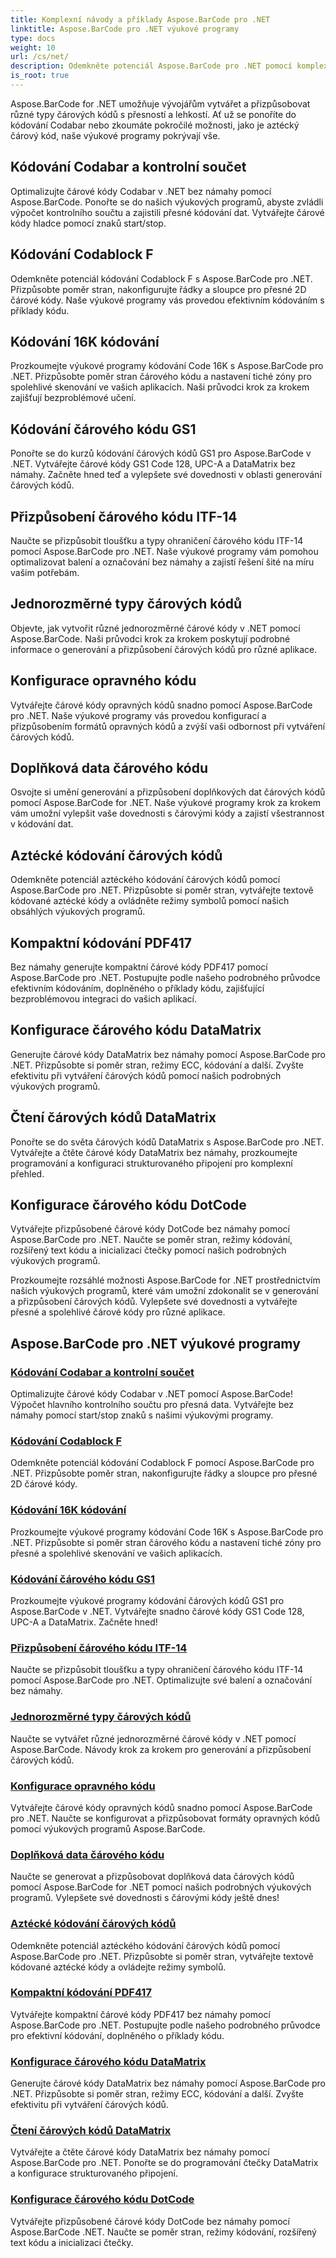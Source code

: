 ```yaml
---
title: Komplexní návody a příklady Aspose.BarCode pro .NET
linktitle: Aspose.BarCode pro .NET výukové programy
type: docs
weight: 10
url: /cs/net/
description: Odemkněte potenciál Aspose.BarCode pro .NET pomocí komplexních výukových programů! Ovládněte kódování Codabar, přizpůsobte si Codablock F, prozkoumejte Code 16K a další.
is_root: true
---
```



Aspose.BarCode for .NET umožňuje vývojářům vytvářet a přizpůsobovat různé typy čárových kódů s přesností a lehkostí. Ať už se ponoříte do kódování Codabar nebo zkoumáte pokročilé možnosti, jako je aztécký čárový kód, naše výukové programy pokrývají vše.

## Kódování Codabar a kontrolní součet

Optimalizujte čárové kódy Codabar v .NET bez námahy pomocí Aspose.BarCode. Ponořte se do našich výukových programů, abyste zvládli výpočet kontrolního součtu a zajistili přesné kódování dat. Vytvářejte čárové kódy hladce pomocí znaků start/stop.

## Kódování Codablock F

Odemkněte potenciál kódování Codablock F s Aspose.BarCode pro .NET. Přizpůsobte poměr stran, nakonfigurujte řádky a sloupce pro přesné 2D čárové kódy. Naše výukové programy vás provedou efektivním kódováním s příklady kódu.

## Kódování 16K kódování

Prozkoumejte výukové programy kódování Code 16K s Aspose.BarCode pro .NET. Přizpůsobte poměr stran čárového kódu a nastavení tiché zóny pro spolehlivé skenování ve vašich aplikacích. Naši průvodci krok za krokem zajišťují bezproblémové učení.

## Kódování čárového kódu GS1

Ponořte se do kurzů kódování čárových kódů GS1 pro Aspose.BarCode v .NET. Vytvářejte čárové kódy GS1 Code 128, UPC-A a DataMatrix bez námahy. Začněte hned teď a vylepšete své dovednosti v oblasti generování čárových kódů.

## Přizpůsobení čárového kódu ITF-14

Naučte se přizpůsobit tloušťku a typy ohraničení čárového kódu ITF-14 pomocí Aspose.BarCode pro .NET. Naše výukové programy vám pomohou optimalizovat balení a označování bez námahy a zajistí řešení šité na míru vašim potřebám.

## Jednorozměrné typy čárových kódů

Objevte, jak vytvořit různé jednorozměrné čárové kódy v .NET pomocí Aspose.BarCode. Naši průvodci krok za krokem poskytují podrobné informace o generování a přizpůsobení čárových kódů pro různé aplikace.

## Konfigurace opravného kódu

Vytvářejte čárové kódy opravných kódů snadno pomocí Aspose.BarCode pro .NET. Naše výukové programy vás provedou konfigurací a přizpůsobením formátů opravných kódů a zvýší vaši odbornost při vytváření čárových kódů.

## Doplňková data čárového kódu

Osvojte si umění generování a přizpůsobení doplňkových dat čárových kódů pomocí Aspose.BarCode for .NET. Naše výukové programy krok za krokem vám umožní vylepšit vaše dovednosti s čárovými kódy a zajistí všestrannost v kódování dat.

## Aztécké kódování čárových kódů

Odemkněte potenciál aztéckého kódování čárových kódů pomocí Aspose.BarCode pro .NET. Přizpůsobte si poměr stran, vytvářejte textově kódované aztécké kódy a ovládněte režimy symbolů pomocí našich obsáhlých výukových programů.

## Kompaktní kódování PDF417

Bez námahy generujte kompaktní čárové kódy PDF417 pomocí Aspose.BarCode pro .NET. Postupujte podle našeho podrobného průvodce efektivním kódováním, doplněného o příklady kódu, zajišťující bezproblémovou integraci do vašich aplikací.

## Konfigurace čárového kódu DataMatrix

Generujte čárové kódy DataMatrix bez námahy pomocí Aspose.BarCode pro .NET. Přizpůsobte si poměr stran, režimy ECC, kódování a další. Zvyšte efektivitu při vytváření čárových kódů pomocí našich podrobných výukových programů.

## Čtení čárových kódů DataMatrix

Ponořte se do světa čárových kódů DataMatrix s Aspose.BarCode pro .NET. Vytvářejte a čtěte čárové kódy DataMatrix bez námahy, prozkoumejte programování a konfiguraci strukturovaného připojení pro komplexní přehled.

## Konfigurace čárového kódu DotCode

Vytvářejte přizpůsobené čárové kódy DotCode bez námahy pomocí Aspose.BarCode pro .NET. Naučte se poměr stran, režimy kódování, rozšířený text kódu a inicializaci čtečky pomocí našich podrobných výukových programů.

Prozkoumejte rozsáhlé možnosti Aspose.BarCode for .NET prostřednictvím našich výukových programů, které vám umožní zdokonalit se v generování a přizpůsobení čárových kódů. Vylepšete své dovednosti a vytvářejte přesné a spolehlivé čárové kódy pro různé aplikace.
## Aspose.BarCode pro .NET výukové programy
### [Kódování Codabar a kontrolní součet](./codabar-encoding-and-checksum/)
Optimalizujte čárové kódy Codabar v .NET pomocí Aspose.BarCode! Výpočet hlavního kontrolního součtu pro přesná data. Vytvářejte bez námahy pomocí start/stop znaků s našimi výukovými programy.
### [Kódování Codablock F](./codablock-f-encoding/)
Odemkněte potenciál kódování Codablock F pomocí Aspose.BarCode pro .NET. Přizpůsobte poměr stran, nakonfigurujte řádky a sloupce pro přesné 2D čárové kódy.
### [Kódování 16K kódování](./code-16k-encoding/)
Prozkoumejte výukové programy kódování Code 16K s Aspose.BarCode pro .NET. Přizpůsobte si poměr stran čárového kódu a nastavení tiché zóny pro přesné a spolehlivé skenování ve vašich aplikacích.
### [Kódování čárového kódu GS1](./gs1-barcode-encoding/)
Prozkoumejte výukové programy kódování čárových kódů GS1 pro Aspose.BarCode v .NET. Vytvářejte snadno čárové kódy GS1 Code 128, UPC-A a DataMatrix. Začněte hned!
### [Přizpůsobení čárového kódu ITF-14](./itf-14-barcode-customization/)
Naučte se přizpůsobit tloušťku a typy ohraničení čárového kódu ITF-14 pomocí Aspose.BarCode pro .NET. Optimalizujte své balení a označování bez námahy.
### [Jednorozměrné typy čárových kódů](./one-dimensional-barcode-types/)
Naučte se vytvářet různé jednorozměrné čárové kódy v .NET pomocí Aspose.BarCode. Návody krok za krokem pro generování a přizpůsobení čárových kódů.
### [Konfigurace opravného kódu](./patch-code-configuration/)
Vytvářejte čárové kódy opravných kódů snadno pomocí Aspose.BarCode pro .NET. Naučte se konfigurovat a přizpůsobovat formáty opravných kódů pomocí výukových programů Aspose.BarCode.
### [Doplňková data čárového kódu](./supplemental-barcode-data/)
Naučte se generovat a přizpůsobovat doplňková data čárových kódů pomocí Aspose.BarCode for .NET pomocí našich podrobných výukových programů. Vylepšete své dovednosti s čárovými kódy ještě dnes!
### [Aztécké kódování čárových kódů](./aztec-barcode-encoding/)
Odemkněte potenciál aztéckého kódování čárových kódů pomocí Aspose.BarCode pro .NET. Přizpůsobte si poměr stran, vytvářejte textově kódované aztécké kódy a ovládejte režimy symbolů.
### [Kompaktní kódování PDF417](./compact-pdf417-encoding/)
Vytvářejte kompaktní čárové kódy PDF417 bez námahy pomocí Aspose.BarCode pro .NET. Postupujte podle našeho podrobného průvodce pro efektivní kódování, doplněného o příklady kódu.
### [Konfigurace čárového kódu DataMatrix](./datamatrix-barcode-configuration/)
Generujte čárové kódy DataMatrix bez námahy pomocí Aspose.BarCode pro .NET. Přizpůsobte si poměr stran, režimy ECC, kódování a další. Zvyšte efektivitu při vytváření čárových kódů.
### [Čtení čárových kódů DataMatrix](./datamatrix-barcode-reading/)
Vytvářejte a čtěte čárové kódy DataMatrix bez námahy pomocí Aspose.BarCode pro .NET. Ponořte se do programování čtečky DataMatrix a konfigurace strukturovaného připojení.
### [Konfigurace čárového kódu DotCode](./dotcode-barcode-configuration/)
Vytvářejte přizpůsobené čárové kódy DotCode bez námahy pomocí Aspose.BarCode .NET. Naučte se poměr stran, režimy kódování, rozšířený text kódu a inicializaci čtečky.